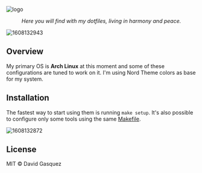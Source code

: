 ![logo](https://user-images.githubusercontent.com/1682202/37351969-87717a40-26dc-11e8-9a90-ee07a1f4b69a.png)

<p align="center">
    <i>Here you will find with my dotfiles, living in harmony and peace.</i>
</p>

![1608132943](https://user-images.githubusercontent.com/1682202/102369963-d4b58700-3fbc-11eb-8da5-3a1d4877d0ad.png)

## Overview

My primary OS is **Arch Linux** at this moment and some of these configurations
are tuned to work on it. I'm using Nord Theme colors as base for my system.

## Installation

The fastest way to start using them is running `make setup`. It's also possible
to configure only some tools using the same [Makefile](Makefile).

![1608132872](https://user-images.githubusercontent.com/1682202/102369966-d5e6b400-3fbc-11eb-86e7-c51c9e74d609.png)

## License

MIT © David Gasquez
